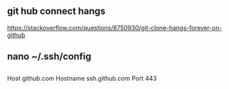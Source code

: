 ## git hub connect hangs
https://stackoverflow.com/questions/8750930/git-clone-hangs-forever-on-github
## nano ~/.ssh/config

## 
Host github.com
  Hostname ssh.github.com
  Port 443
  
